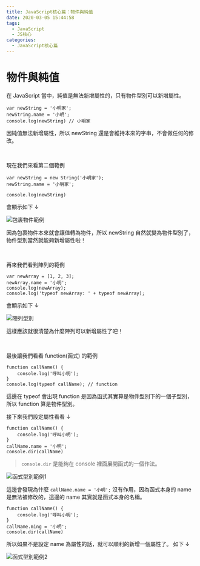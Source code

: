```yaml
---
title: JavaScript核心篇：物件與純值
date: 2020-03-05 15:44:58
tags:
  - JavaScript
  - JS核心
categories: 
  - JavaScript核心篇
---
```



# 物件與純值

在 JavaScript 當中，純值是無法新增屬性的，只有物件型別可以新增屬性。

```
var newString = '小明家';
newString.name = '小明';
console.log(newString) // 小明家
```

因純值無法新增屬性，所以 newString 還是會維持本來的字串，不會做任何的修改。

<br>

現在我們來看第二個範例

```
var newString = new String('小明家');
newString.name = '小明家';

console.log(newString)
```

會顯示如下 ↓

![包裹物件範例](https://firebasestorage.googleapis.com/v0/b/cheetoblog-8edf4.appspot.com/o/JS%EF%BC%9A%E6%A0%B8%E5%BF%83%E7%AF%87%2F%E5%8C%85%E8%A3%B9%E7%89%A9%E4%BB%B6%E7%AF%84%E4%BE%8B.jpg?alt=media&token=c3b2b553-4def-4fb7-83ea-009261022054)


因為包裹物件本來就會讓值轉為物件，所以 newString 自然就變為物件型別了，物件型別當然就能夠新增屬性啦！


<br>

再來我們看到陣列的範例

```
var newArray = [1, 2, 3];
newArray.name = '小明';
console.log(newArray);
console.log('typeof newArray: ' + typeof newArray);
```

會顯示如下 ↓

![陣列型別](https://firebasestorage.googleapis.com/v0/b/cheetoblog-8edf4.appspot.com/o/JS%EF%BC%9A%E6%A0%B8%E5%BF%83%E7%AF%87%2F%E9%99%A3%E5%88%97%E5%9E%8B%E5%88%A5.jpg?alt=media&token=ba15237d-5400-473c-b0bc-362ecc3ac601)

這樣應該就很清楚為什麼陣列可以新增屬性了吧！

<br>

最後讓我們看看 function(函式) 的範例

```
function callName() {
    console.log('呼叫小明');
}
console.log(typeof callName); // function
```

這邊在 typeof 會出現 function 是因為函式其實算是物件型別下的一個子型別，所以 function 算是物件型別。

接下來我們設定屬性看看 ↓

```
function callName() {
    console.log('呼叫小明');
}
callName.name = '小明';
console.dir(callName)
```

> `console.dir` 是能夠在 console 裡面展開函式的一個作法。

![函式型別範例1](https://firebasestorage.googleapis.com/v0/b/cheetoblog-8edf4.appspot.com/o/JS%EF%BC%9A%E6%A0%B8%E5%BF%83%E7%AF%87%2F%E5%87%BD%E5%BC%8F%E5%9E%8B%E5%88%A5%E7%AF%84%E4%BE%8B1.jpg?alt=media&token=44691349-7261-4226-9c14-d7717acb91d1)

這邊會發現為什麼 `callName.name = '小明';` 沒有作用，因為函式本身的 name 是無法被修改的，這邊的 name 其實就是函式本身的名稱。

```
function callName() {
    console.log('呼叫小明');
}
callName.ming = '小明';
console.dir(callName)
```

所以如果不是設定 name 為屬性的話，就可以順利的新增一個屬性了。 如下 ↓

![函式型別範例2](https://firebasestorage.googleapis.com/v0/b/cheetoblog-8edf4.appspot.com/o/JS%EF%BC%9A%E6%A0%B8%E5%BF%83%E7%AF%87%2F%E5%87%BD%E5%BC%8F%E5%9E%8B%E5%88%A5%E7%AF%84%E4%BE%8B2.jpg?alt=media&token=4475ebc9-2171-4bf5-bd58-c30cf8476146)